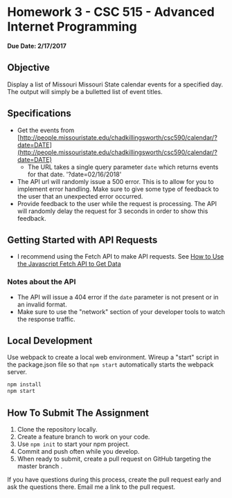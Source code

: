 # Homework 3 - CSC 515 - Advanced Internet Programming #
**Due Date: 2/17/2017**

## Objective ##
Display a list of Missouri Missouri State calendar events for a specified day.
The output will simply be a bulletted list of event titles.

## Specifications ##
* Get the events from [http://people.missouristate.edu/chadkillingsworth/csc590/calendar/?date=DATE](http://people.missouristate.edu/chadkillingsworth/csc590/calendar/?date=DATE)
   - The URL takes a single query parameter `date` which returns events for that date. '?date=02/16/2018'
* The API url will randomly issue a 500 error. This is to allow for you to implement error handling.
Make sure to give some type of feedback to the user that an unexpected error occurred.
* Provide feedback to the user while the request is processing.
The API will randomly delay the request for 3 seconds in order to show this feedback.

## Getting Started with API Requests
 * I recommend using the Fetch API to make API requests. See [How to Use the Javascript Fetch API to Get Data](https://scotch.io/tutorials/how-to-use-the-javascript-fetch-api-to-get-data)

### Notes about the API
 * The API will issue a 404 error if the `date` parameter is not present or in an invalid format.
 * Make sure to use the "network" section of your developer tools to watch the response traffic.

## Local Development
Use webpack to create a local web environment. Wireup a "start" script in the
package.json file so that `npm start` automatically starts the webpack server.

```js
npm install
npm start
```

## How To Submit The Assignment

 1. Clone the repository locally.
 2. Create a feature branch to work on your code.
 3. Use `npm init` to start your npm project.
 4. Commit and push often while you develop.
 5. When ready to submit, create a pull request on GitHub targeting the master branch .

If you have questions during this process, create the pull request early and ask the questions there. Email me a link to the pull request.
